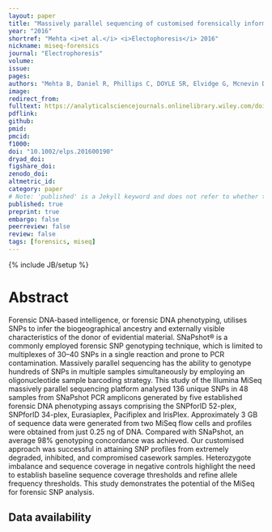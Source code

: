 ```yaml
---
layout: paper
title: "Massively parallel sequencing of customised forensically informative SNP panels on the MiSeq"
year: "2016"
shortref: "Mehta <i>et al.</i> <i>Electophoresis</i> 2016"
nickname: miseq-forensics
journal: "Electrophoresis"
volume: 
issue:
pages: 
authors: "Mehta B, Daniel R, Phillips C, DOYLE SR, Elvidge G, Mcnevin D"
image: 
redirect_from: 
fulltext: https://analyticalsciencejournals.onlinelibrary.wiley.com/doi/10.1002/elps.201600190
pdflink: 
github:
pmid: 
pmcid: 
f1000: 
doi: "10.1002/elps.201600190"
dryad_doi:
figshare_doi: 
zenodo_doi: 
altmetric_id: 
category: paper
# Note: 'published' is a Jekyll keyword and does not refer to whether the paper is published, but rather to whether this Markdown should be part of the rendered site.
published: true
preprint: true
embargo: false	
peerreview: false
review: false
tags: [forensics, miseq]
---
```

{% include JB/setup %}

# Abstract 

Forensic DNA-based intelligence, or forensic DNA phenotyping, utilises SNPs to infer the biogeographical ancestry and externally visible characteristics of the donor of evidential material. SNaPshot® is a commonly employed forensic SNP genotyping technique, which is limited to multiplexes of 30–40 SNPs in a single reaction and prone to PCR contamination. Massively parallel sequencing has the ability to genotype hundreds of SNPs in multiple samples simultaneously by employing an oligonucleotide sample barcoding strategy. This study of the Illumina MiSeq massively parallel sequencing platform analysed 136 unique SNPs in 48 samples from SNaPshot PCR amplicons generated by five established forensic DNA phenotyping assays comprising the SNPforID 52-plex, SNPforID 34-plex, Eurasiaplex, Pacifiplex and IrisPlex. Approximately 3 GB of sequence data were generated from two MiSeq flow cells and profiles were obtained from just 0.25 ng of DNA. Compared with SNaPshot, an average 98% genotyping concordance was achieved. Our customised approach was successful in attaining SNP profiles from extremely degraded, inhibited, and compromised casework samples. Heterozygote imbalance and sequence coverage in negative controls highlight the need to establish baseline sequence coverage thresholds and refine allele frequency thresholds. This study demonstrates the potential of the MiSeq for forensic SNP analysis.



## Data availability


